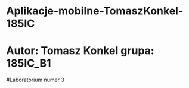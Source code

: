 
# Aplikacje-mobilne-TomaszKonkel-185IC
# Autor: Tomasz Konkel grupa: 185IC_B1


#Laboratorium numer 3

